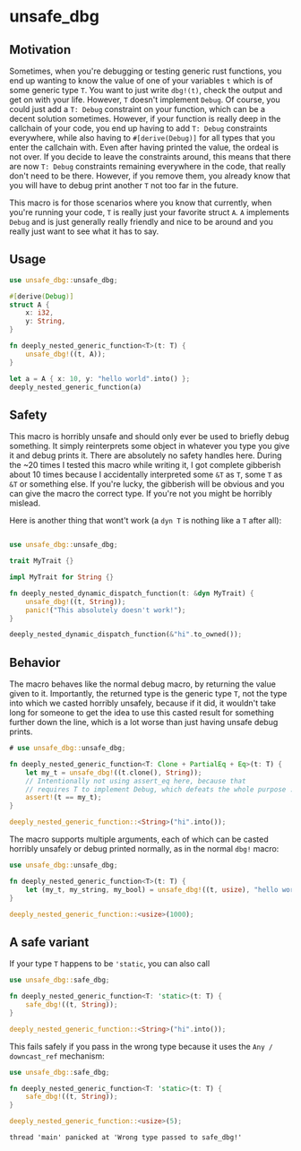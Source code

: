 # unsafe_dbg

## Motivation
Sometimes, when you're debugging or testing generic rust functions, you end up wanting to know the value of one of your variables `t` which is of some generic type `T`. You want to just write `dbg!(t)`, check the output and get on with your life. However, `T` doesn't implement `Debug`. Of course, you could just add a `T: Debug` constraint on your function, which can be a decent solution sometimes. However, if your function is really deep in the callchain of your code, you end up having to add `T: Debug` constraints everywhere, while also having to `#[derive(Debug)]` for all types that you enter the callchain with. Even after having printed the value, the ordeal is not over. If you decide to leave the constraints around, this means that there are now `T: Debug` constraints remaining everywhere in the code, that really don't need to be there. However, if you remove them, you already know that you will have to debug print another `T` not too far in the future.

This macro is for those scenarios where you know that currently, when you're running your code, `T` is really just your favorite struct `A`. `A` implements `Debug` and is just generally really friendly and nice to be around and you really just want to see what it has to say.

## Usage 
```rust
use unsafe_dbg::unsafe_dbg;

#[derive(Debug)]
struct A {
    x: i32,
    y: String,
}

fn deeply_nested_generic_function<T>(t: T) {
    unsafe_dbg!((t, A));
}

let a = A { x: 10, y: "hello world".into() };
deeply_nested_generic_function(a)
```

## Safety
This macro is horribly unsafe and should only ever be used to briefly debug something. It simply reinterprets some object in whatever you type you give it and debug prints it. There are absolutely no safety handles here. During the ~20 times I tested this macro while writing it, I got complete gibberish about 10 times because I accidentally interpreted some `&T` as `T`, some `T` as `&T` or something else. If you're lucky, the gibberish will be obvious and you can give the macro the correct type. If you're not you might be horribly mislead.

Here is another thing that wont't work (a `dyn T` is nothing like a `T` after all):

```rust should_panic

use unsafe_dbg::unsafe_dbg;

trait MyTrait {}

impl MyTrait for String {}

fn deeply_nested_dynamic_dispatch_function(t: &dyn MyTrait) {
    unsafe_dbg!((t, String));
    panic!("This absolutely doesn't work!");
}

deeply_nested_dynamic_dispatch_function(&"hi".to_owned());
```

## Behavior
The macro behaves like the normal debug macro, by returning the value
given to it. Importantly, the returned type is the generic type `T`,
not the type into which we casted horribly unsafely, because if it
did, it wouldn't take long for someone to get the idea to use this
casted result for something further down the line, which is a lot
worse than just having unsafe debug prints.

```rust
# use unsafe_dbg::unsafe_dbg;

fn deeply_nested_generic_function<T: Clone + PartialEq + Eq>(t: T) {
    let my_t = unsafe_dbg!((t.clone(), String));
    // Intentionally not using assert_eq here, because that
    // requires T to implement Debug, which defeats the whole purpose :)
    assert!(t == my_t);
}

deeply_nested_generic_function::<String>("hi".into());
```

The macro supports multiple arguments, each of which can be casted horribly unsafely or debug printed normally, as in the normal `dbg!` macro:


```rust
use unsafe_dbg::unsafe_dbg;

fn deeply_nested_generic_function<T>(t: T) {
    let (my_t, my_string, my_bool) = unsafe_dbg!((t, usize), "hello world", true);
}

deeply_nested_generic_function::<usize>(1000);
```

## A safe variant
If your type `T` happens to be `'static`, you can also call
```rust
use unsafe_dbg::safe_dbg;

fn deeply_nested_generic_function<T: 'static>(t: T) {
    safe_dbg!((t, String));
}

deeply_nested_generic_function::<String>("hi".into());
```

This fails safely if you pass in the wrong type because it uses the `Any / downcast_ref` mechanism:
```rust should_panic
use unsafe_dbg::safe_dbg;

fn deeply_nested_generic_function<T: 'static>(t: T) {
    safe_dbg!((t, String));
}

deeply_nested_generic_function::<usize>(5);
```

```text
thread 'main' panicked at 'Wrong type passed to safe_dbg!'
```
